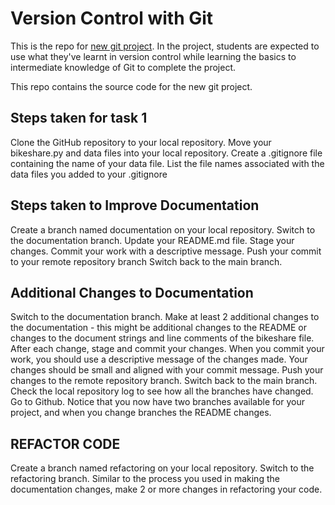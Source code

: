 # Version Control with Git

This is the repo for [new git project](). In the project, students are expected to use what they've learnt in version control while learning the basics to intermediate knowledge of Git to complete the project.

This repo contains the source code for the new git project.

## Steps taken for task 1
Clone the GitHub repository to your local repository.
Move your bikeshare.py and data files into your local repository.
Create a .gitignore file containing the name of your data file.
List the file names associated with the data files you added to your .gitignore

## Steps taken to Improve Documentation
Create a branch named documentation on your local repository.
Switch to the documentation branch.
Update your README.md file.
Stage your changes.
Commit your work with a descriptive message.
Push your commit to your remote repository branch 
Switch back to the main branch.

## Additional Changes to Documentation
Switch to the documentation  branch.
Make at least 2 additional changes to the documentation - this might be additional changes to the README or changes to the document strings and line comments of the bikeshare file.
After each change, stage and commit your changes. When you commit your work, you should use a descriptive message of the changes made.  Your changes should be small and aligned with your commit message.
Push your changes to the remote repository branch.
Switch back to the main branch.
Check the local repository log to see how all the branches have changed.
Go to Github.  Notice that you now have two branches available for your project, and when you change branches the README changes.


## REFACTOR CODE
Create a branch named refactoring on your local repository.
Switch to the refactoring  branch.
Similar to the process you used in  making the documentation changes, make 2 or more changes in refactoring your code.









